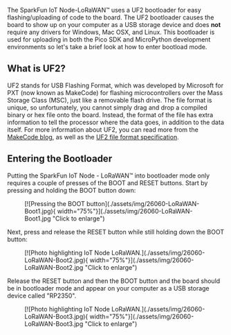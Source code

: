 



The SparkFun IoT Node-LoRaWAN™ uses a UF2 bootloader for easy flashing/uploading of code to the board. The UF2 bootloader causes the board to show up on your computer as a USB storage device and does <b>not</b> require any drivers for Windows, Mac OSX, and Linux. This bootloader is used for uploading in both the Pico SDK and MicroPython development environments so let's take a brief look at how to enter bootload mode.

## What is UF2?

UF2 stands for USB Flashing Format, which was developed by Microsoft for PXT (now known as MakeCode) for flashing microcontrollers over the Mass Storage Class (MSC), just like a removable flash drive. The file format is unique, so unfortunately, you cannot simply drag and drop a compiled binary or hex file onto the board. Instead, the format of the file has extra information to tell the processor where the data goes, in addition to the data itself. For more information about UF2, you can read more from the [MakeCode blog](https://makecode.com/blog/one-chip-to-flash-them-all), as well as the [UF2 file format specification](https://github.com/Microsoft/uf2).

## Entering the Bootloader

Putting the SparkFun IoT Node - LoRaWAN™ into bootloader mode only requires a couple of presses of the BOOT and RESET buttons. Start by pressing and holding the BOOT button down:

<figure markdown>
[![Pressing the BOOT button](./assets/img/26060-LoRaWAN-Boot1.jpg){ width="75%"}](./assets/img/26060-LoRaWAN-Boot1.jpg "Click to enlarge")
</figure>

Next, press and release the RESET button while still holding down the BOOT button:

<figure markdown>
[![Photo highlighting IoT Node LoRaWAN.](./assets/img/26060-LoRaWAN-Boot2.jpg){ width="75%"}](./assets/img/26060-LoRaWAN-Boot2.jpg "Click to enlarge")
</figure>

Release the RESET button and then the BOOT button and the board should be in bootloader mode and appear on your computer as a USB storage device called "RP2350".

<figure markdown>
[![Photo highlighting IoT Node LoRaWAN.](./assets/img/26060-LoRaWAN-Boot3.jpg){ width="75%"}](./assets/img/26060-LoRaWAN-Boot3.jpg "Click to enlarge")
</figure>
